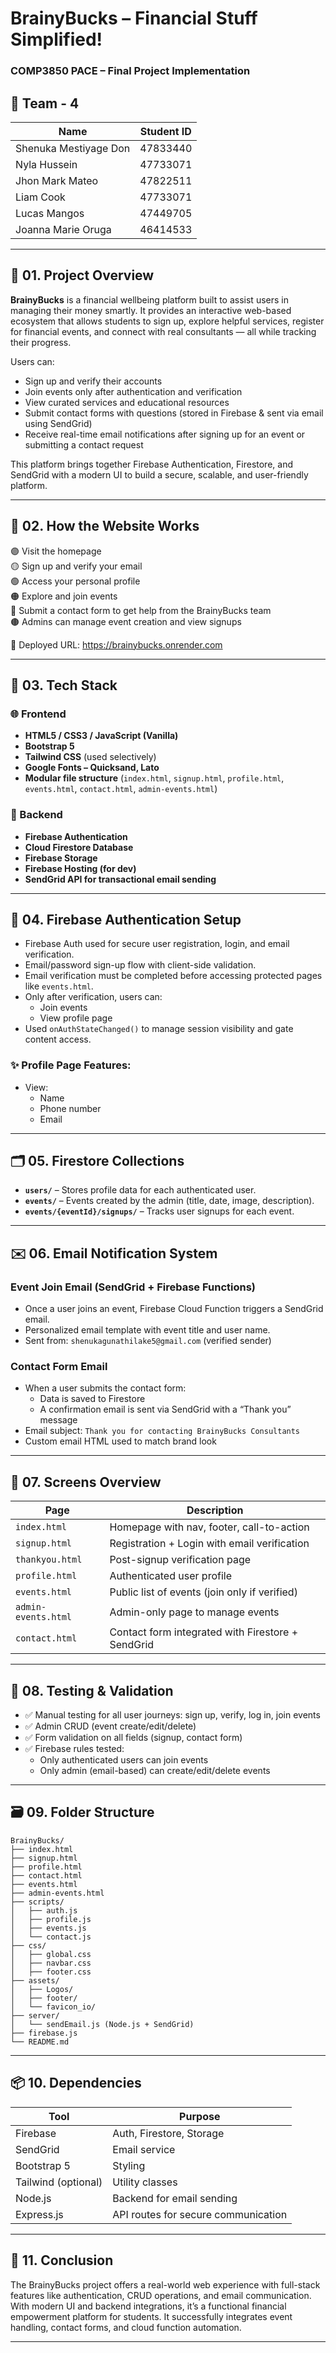 
# BrainyBucks – Financial Stuff Simplified! 
### COMP3850 PACE – Final Project Implementation  
## 👥 Team - 4

| Name                    | Student ID |
|-------------------------|------------|
| Shenuka Mestiyage Don   | 47833440   |
| Nyla Hussein            | 47733071   |
| Jhon Mark Mateo         | 47822511   |
| Liam Cook               | 47733071   |
| Lucas Mangos            | 47449705   |
| Joanna Marie Oruga      | 46414533   |


---

## 🧠 01. Project Overview

**BrainyBucks** is a financial wellbeing platform built to assist users in managing their money smartly. It provides an interactive web-based ecosystem that allows students to sign up, explore helpful services, register for financial events, and connect with real consultants — all while tracking their progress.

Users can:
- Sign up and verify their accounts
- Join events only after authentication and verification
- View curated services and educational resources
- Submit contact forms with questions (stored in Firebase & sent via email using SendGrid)
- Receive real-time email notifications after signing up for an event or submitting a contact request

This platform brings together Firebase Authentication, Firestore, and SendGrid with a modern UI to build a secure, scalable, and user-friendly platform.

---

## 🚀 02. How the Website Works

🟣 Visit the homepage  
🟡 Sign up and verify your email  
🟢 Access your personal profile  
🟠 Explore and join events  
🔵 Submit a contact form to get help from the BrainyBucks team  
🟤 Admins can manage event creation and view signups  

🔗 Deployed URL: https://brainybucks.onrender.com  

---

## 🧰 03. Tech Stack

### 🌐 Frontend

- **HTML5 / CSS3 / JavaScript (Vanilla)**
- **Bootstrap 5**
- **Tailwind CSS** (used selectively)
- **Google Fonts – Quicksand, Lato**
- **Modular file structure** (`index.html`, `signup.html`, `profile.html`, `events.html`, `contact.html`, `admin-events.html`)

### 🔐 Backend

- **Firebase Authentication**
- **Cloud Firestore Database**
- **Firebase Storage**
- **Firebase Hosting (for dev)**
- **SendGrid API for transactional email sending**

---

## 🔐 04. Firebase Authentication Setup

- Firebase Auth used for secure user registration, login, and email verification.
- Email/password sign-up flow with client-side validation.
- Email verification must be completed before accessing protected pages like `events.html`.
- Only after verification, users can:
  - Join events
  - View profile page
- Used `onAuthStateChanged()` to manage session visibility and gate content access.

### ✨ Profile Page Features:
- View:
  - Name
  - Phone number
  - Email
  
  

---

## 🗂️ 05. Firestore Collections

- **`users/`** – Stores profile data for each authenticated user.
- **`events/`** – Events created by the admin (title, date, image, description).
- **`events/{eventId}/signups/`** – Tracks user signups for each event.

---

## ✉️ 06. Email Notification System

### Event Join Email (SendGrid + Firebase Functions)
- Once a user joins an event, Firebase Cloud Function triggers a SendGrid email.
- Personalized email template with event title and user name.
- Sent from: `shenukagunathilake5@gmail.com` (verified sender)

### Contact Form Email
- When a user submits the contact form:
  - Data is saved to Firestore
  - A confirmation email is sent via SendGrid with a “Thank you” message
- Email subject: `Thank you for contacting BrainyBucks Consultants`
- Custom email HTML used to match brand look

---

## 📱 07. Screens Overview

| Page | Description |
|------|-------------|
| `index.html` | Homepage with nav, footer, call-to-action |
| `signup.html` | Registration + Login with email verification |
| `thankyou.html` | Post-signup verification page |
| `profile.html` | Authenticated user profile |
| `events.html` | Public list of events (join only if verified) |
| `admin-events.html` | Admin-only page to manage events |
| `contact.html` | Contact form integrated with Firestore + SendGrid |

---

## 🧪 08. Testing & Validation

- ✅ Manual testing for all user journeys: sign up, verify, log in, join events
- ✅ Admin CRUD (event create/edit/delete)
- ✅ Form validation on all fields (signup, contact form)
- ✅ Firebase rules tested:
  - Only authenticated users can join events
  - Only admin (email-based) can create/edit/delete events

---

## 🗃️ 09. Folder Structure

```
BrainyBucks/
├── index.html
├── signup.html
├── profile.html
├── contact.html
├── events.html
├── admin-events.html
├── scripts/
│   ├── auth.js
│   ├── profile.js
│   ├── events.js
│   └── contact.js
├── css/
│   ├── global.css
│   ├── navbar.css
│   ├── footer.css
├── assets/
│   ├── Logos/
│   ├── footer/
│   └── favicon_io/
├── server/
│   └── sendEmail.js (Node.js + SendGrid)
├── firebase.js
└── README.md
```

---

## 📦 10. Dependencies

| Tool | Purpose |
|------|---------|
| Firebase | Auth, Firestore, Storage |
| SendGrid | Email service |
| Bootstrap 5 | Styling |
| Tailwind (optional) | Utility classes |
| Node.js | Backend for email sending |
| Express.js | API routes for secure communication |

---

## 🧾 11. Conclusion

The BrainyBucks project offers a real-world web experience with full-stack features like authentication, CRUD operations, and email communication. With modern UI and backend integrations, it’s a functional financial empowerment platform for students. It successfully integrates event handling, contact forms, and cloud function automation.

---
